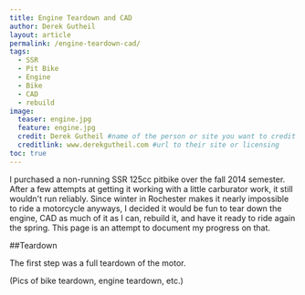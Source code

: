 ```yaml
---
title: Engine Teardown and CAD
author: Derek Gutheil
layout: article
permalink: /engine-teardown-cad/
tags:
  - SSR
  - Pit Bike
  - Engine
  - Bike
  - CAD
  - rebuild
image:
  teaser: engine.jpg
  feature: engine.jpg
  credit: Derek Gutheil #name of the person or site you want to credit
  creditlink: www.derekgutheil.com #url to their site or licensing
toc: true
---
```

I purchased a non-running SSR 125cc pitbike over the fall 2014 semester. After a few attempts at getting it working with a little carburator work, it still wouldn't run reliably. Since winter in Rochester makes it nearly impossible to ride a motorcycle anyways, I decided it would be fun to tear down the engine, CAD as much of it as I can, rebuild it, and have it ready to ride again the spring. This page is an attempt to document my progress on that.

##Teardown

The first step was a full teardown of the motor.

(Pics of bike teardown, engine teardown, etc.)
